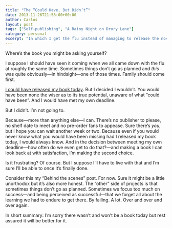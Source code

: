 ```yaml
---
title: "The “Could Have, But Didn’t”"
date: 2013-11-26T21:58:00+00:00
author: Carlos
layout: post
tags: ["Self-publishing", "A Rainy Night on Drury Lane"]
category: personal
excerpt: "In which I get the flu instead of managing to release the novella I've been talking on about."
---
```

Where’s the book you might be asking yourself?
  
I suppose I should have seen it coming when we all came down with the flu at roughly the same time. Sometimes things don’t go as planned and _this_ was quite obviously—in hindsight—one of those times. Family should come first.

[I could have released my book today](http://carloseriksson.com/a-rainy-night-on-drury-lane/). But I decided I wouldn’t. You would have been none the wiser as to its true potential, unaware of what “could have been”. And I would have met my own deadline.

But I didn’t. I’m not going to.

Because—more than anything else—I can. There’s no publisher to please, no shelf date to meet and no pre-order fans to appease. Sure there’s _you_, but I hope you can wait another week or two. Because even if you would never know what you would have been missing had I released my book today, I would always know. And in the decision between meeting my own deadline—how often do we even get to do that?—and making a book I can look back at with satisfaction, I’m making the second choice.

Is it frustrating? Of course. But I suppose I’ll have to live with that and I’m sure I’ll be able to once it’s finally done.

Consider this my “Behind the scenes” post. For now. Sure it might be a little unorthodox but it’s also more honest. The “other” side of projects is that sometimes things don’t go as planned. Sometimes we focus too much on success—and being perceived as successful—that we forget all about the learning we had to endure to get there. By failing. A lot. Over and over and over again.

In short summary: I’m sorry there wasn’t and won’t be a book today but rest assured it will be better for it.